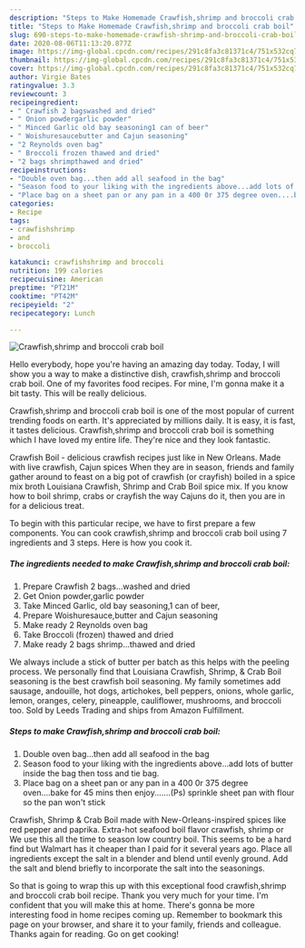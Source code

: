 ```yaml
---
description: "Steps to Make Homemade Crawfish,shrimp and broccoli crab boil"
title: "Steps to Make Homemade Crawfish,shrimp and broccoli crab boil"
slug: 690-steps-to-make-homemade-crawfish-shrimp-and-broccoli-crab-boil
date: 2020-08-06T11:13:20.877Z
image: https://img-global.cpcdn.com/recipes/291c8fa3c81371c4/751x532cq70/crawfishshrimp-and-broccoli-crab-boil-recipe-main-photo.jpg
thumbnail: https://img-global.cpcdn.com/recipes/291c8fa3c81371c4/751x532cq70/crawfishshrimp-and-broccoli-crab-boil-recipe-main-photo.jpg
cover: https://img-global.cpcdn.com/recipes/291c8fa3c81371c4/751x532cq70/crawfishshrimp-and-broccoli-crab-boil-recipe-main-photo.jpg
author: Virgie Bates
ratingvalue: 3.3
reviewcount: 3
recipeingredient:
- " Crawfish 2 bagswashed and dried"
- " Onion powdergarlic powder"
- " Minced Garlic old bay seasoning1 can of beer"
- " Woishuresaucebutter and Cajun seasoning"
- "2 Reynolds oven bag"
- " Broccoli frozen thawed and dried"
- "2 bags shrimpthawed and dried"
recipeinstructions:
- "Double oven bag...then add all seafood in the bag"
- "Season food to your liking with the ingredients above...add lots of butter inside the bag then toss and tie bag."
- "Place bag on a sheet pan or any pan in a 400 0r 375 degree oven....bake for 45 mins then enjoy.......(Ps) sprinkle sheet pan with flour so the pan won&#39;t stick"
categories:
- Recipe
tags:
- crawfishshrimp
- and
- broccoli

katakunci: crawfishshrimp and broccoli 
nutrition: 199 calories
recipecuisine: American
preptime: "PT21M"
cooktime: "PT42M"
recipeyield: "2"
recipecategory: Lunch

---
```



![Crawfish,shrimp and broccoli crab boil](https://img-global.cpcdn.com/recipes/291c8fa3c81371c4/751x532cq70/crawfishshrimp-and-broccoli-crab-boil-recipe-main-photo.jpg)

Hello everybody, hope you're having an amazing day today. Today, I will show you a way to make a distinctive dish, crawfish,shrimp and broccoli crab boil. One of my favorites food recipes. For mine, I'm gonna make it a bit tasty. This will be really delicious.

Crawfish,shrimp and broccoli crab boil is one of the most popular of current trending foods on earth. It's appreciated by millions daily. It is easy, it is fast, it tastes delicious. Crawfish,shrimp and broccoli crab boil is something which I have loved my entire life. They're nice and they look fantastic.

Crawfish Boil - delicious crawfish recipes just like in New Orleans. Made with live crawfish, Cajun spices When they are in season, friends and family gather around to feast on a big pot of crawfish (or crayfish) boiled in a spice mix broth Louisiana Crawfish, Shrimp and Crab Boil spice mix. If you know how to boil shrimp, crabs or crayfish the way Cajuns do it, then you are in for a delicious treat.


To begin with this particular recipe, we have to first prepare a few components. You can cook crawfish,shrimp and broccoli crab boil using 7 ingredients and 3 steps. Here is how you cook it.

<!--inarticleads1-->

##### The ingredients needed to make Crawfish,shrimp and broccoli crab boil:

1. Prepare  Crawfish 2 bags...washed and dried
1. Get  Onion powder,garlic powder
1. Take  Minced Garlic, old bay seasoning,1 can of beer,
1. Prepare  Woishuresauce,butter and Cajun seasoning
1. Make ready 2 Reynolds oven bag
1. Take  Broccoli (frozen) thawed and dried
1. Make ready 2 bags shrimp...thawed and dried


We always include a stick of butter per batch as this helps with the peeling process. We personally find that Louisiana Crawfish, Shrimp, &amp; Crab Boil seasoning is the best crawfish boil seasoning. My family sometimes add sausage, andouille, hot dogs, artichokes, bell peppers, onions, whole garlic, lemon, oranges, celery, pineapple, cauliflower, mushrooms, and broccoli too. Sold by Leeds Trading and ships from Amazon Fulfillment. 

<!--inarticleads2-->

##### Steps to make Crawfish,shrimp and broccoli crab boil:

1. Double oven bag...then add all seafood in the bag
1. Season food to your liking with the ingredients above...add lots of butter inside the bag then toss and tie bag.
1. Place bag on a sheet pan or any pan in a 400 0r 375 degree oven....bake for 45 mins then enjoy.......(Ps) sprinkle sheet pan with flour so the pan won&#39;t stick


Crawfish, Shrimp &amp; Crab Boil made with New-Orleans-inspired spices like red pepper and paprika. Extra-hot seafood boil flavor crawfish, shrimp or We use this all the time to season low country boil. This seems to be a hard find but Walmart has it cheaper than I paid for it several years ago. Place all ingredients except the salt in a blender and blend until evenly ground. Add the salt and blend briefly to incorporate the salt into the seasonings. 

So that is going to wrap this up with this exceptional food crawfish,shrimp and broccoli crab boil recipe. Thank you very much for your time. I'm confident that you will make this at home. There's gonna be more interesting food in home recipes coming up. Remember to bookmark this page on your browser, and share it to your family, friends and colleague. Thanks again for reading. Go on get cooking!
